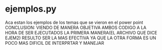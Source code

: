 # ejemplos.py
Aca estan los ejemplos de los temas que se vieron en el power point
CONCLUSION: VIENDO DE MANERA OBJETIVA AMBOS CODIGO A LA HORA DE SER EJECUTADOS LA PRIMERA MANERA(EL ARCHIVO QUE DICE EJEM2) RESULTO SER LA MAS EFECTIVA YA QUE LA OTRA FORMA ES UN POCO MAS DIFICIL DE INTERPRTAR Y MANEJAR 
